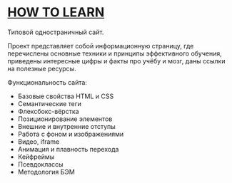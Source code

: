 # [HOW TO LEARN](https://dlmedv.github.io/how-to-learn/)
 Типовой одностраничный сайт.

 Проект представляет собой информационную страницу, где перечислены основные техники и принципы эффективного обучения, приведены интересные цифры и факты про учёбу и мозг, даны ссылки на полезные ресурсы.

 Функциональность сайта:

+ Базовые свойства HTML и CSS
+ Семантические теги
+ Флексбокс-вёрстка
+ Позиционирование элементов
+ Внешние и внутренние отступы
+ Работа с фоном и изображениями
+ Видео, iframe
+ Анимация и плавность перехода
+ Кейфреймы
+ Псевдоклассы
+ Методология БЭМ



 
